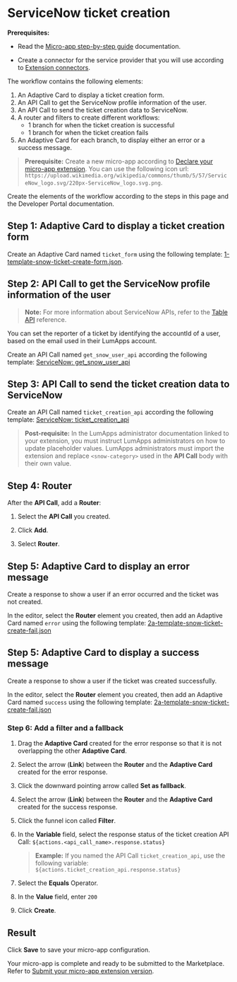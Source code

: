 # ServiceNow ticket creation

**Prerequisites:**

- Read the [Micro-app step-by-step guide](https://developer.lumapps.com/portal/documentation/micro-app-steps/micro_app_step_by_step.md) documentation.
    
- Create a connector for the service provider that you will use according to [Extension connectors](https://docs.lumapps.com/docs/admin-l43084339674928007extensions).

The workflow contains the following elements:

1. An Adaptive Card to display a ticket creation form.
2. An API Call to get the ServiceNow profile information of the user.
3. An API Call to send the ticket creation data to ServiceNow.
4. A router and filters to create different workflows:
    - 1 branch for when the ticket creation is successful
    - 1 branch for when the ticket creation fails
5. An Adaptive Card for each branch, to display either an error or a success message.

> **Prerequisite:** Create a new micro-app according to [Declare your micro-app extension](https://developer.lumapps.com/portal/documentation/micro-app-steps/declare-your-microapp-extension.md). You can use the following icon url: `https://upload.wikimedia.org/wikipedia/commons/thumb/5/57/ServiceNow_logo.svg/220px-ServiceNow_logo.svg.png`.

Create the elements of the workflow according to the steps in this page and the Developer Portal documentation.

## Step 1: Adaptive Card to display a ticket creation form

Create an Adaptive Card named `ticket_form` using the following template: [1-template-snow-ticket-create-form.json](1-template-snow-ticket-create-form.json).

<!-- Documentation to be added to create a first API Call to authenticate when using a connector with the "Basic" option, that will be available in the new connector UI?

Get user ID (required in basic authentication)
GET https://${snow-instance}.service-now.com/api/now/table/sys_user?sysparm_query=email=${email} to retrieve user id (sys_id) -->

## Step 2: API Call to get the ServiceNow profile information of the user

> **Note:** For more information about ServiceNow APIs, refer to the [Table API](https://docs.servicenow.com/bundle/washingtondc-api-reference/page/integrate/inbound-rest/concept/c_TableAPI.html#d228766e1289) reference.

You can set the reporter of a ticket by identifying the accountId of a user, based on the email used in their LumApps account.

Create an API Call named `get_snow_user_api` according the following template: [ServiceNow: get_snow_user_api](https://documenter.getpostman.com/view/32450244/2sA3kYheXh)

## Step 3: API Call to send the ticket creation data to ServiceNow

Create an API Call named `ticket_creation_api` according the following template: [ServiceNow: ticket_creation_api](https://documenter.getpostman.com/view/32450244/2sA3kYheXh)

> **Post-requisite:** In the LumApps administrator documentation linked to your extension, you must instruct LumApps administrators on how to update placeholder values. LumApps administrators must import the extension and replace `<snow-category>` used in the **API Call** body with their own value.

## Step 4: Router

After the **API Call**, add a **Router**:

1. Select the **API Call** you created.

2. Click **Add**.

3. Select **Router**.

## Step 5: Adaptive Card to display an error message

Create a response to show a user if an error occurred and the ticket was not created.

In the editor, select the **Router** element you created, then add an Adaptive Card named `error` using the following template: [2a-template-snow-ticket-create-fail.json](2a-template-snow-ticket-create-fail.json)

## Step 5: Adaptive Card to display a success message

Create a response to show a user if the ticket was created successfully.

In the editor, select the **Router** element you created, then add an Adaptive Card named `success` using the following template: [2a-template-snow-ticket-create-fail.json](2a-template-snow-ticket-create-fail.json)

### Step 6: Add a filter and a fallback

1. Drag the **Adaptive Card** created for the error response so that it is not overlapping the other **Adaptive Card**.

2. Select the arrow (**Link**) between the **Router** and the **Adaptive Card** created for the error response.

3. Click the downward pointing arrow called **Set as fallback**.

4. Select the arrow (**Link**) between the **Router** and the **Adaptive Card** created for the success response.

5. Click the funnel icon called **Filter**.

<!-- I did not have a connector to test the micro-app, what variable and value would be used to identify a successful ticket creation? -->
6. In the **Variable** field, select the response status of the ticket creation API Call: `${actions.<api_call_name>.response.status}` 
    > **Example:** If you named the API Call `ticket_creation_api`, use the following variable: `${actions.ticket_creation_api.response.status}`

7. Select the **Equals** Operator.

8. In the **Value** field, enter `200`

9. Click **Create**.

## Result

Click **Save** to save your micro-app configuration.

Your micro-app is complete and ready to be submitted to the Marketplace. Refer to [Submit your micro-app extension version](https://developer.lumapps.com/portal/documentation/micro-app-steps/submit-microapp.md).
